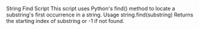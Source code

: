 String Find Script
This script uses Python's find() method to locate a substring's first occurrence in a string.
Usage
string.find(substring) 
Returns the starting index of substring or -1 if not found.
